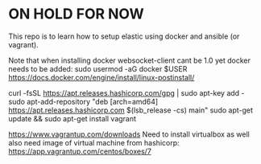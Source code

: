 # ON HOLD FOR NOW

This repo is to learn how to setup elastic using docker and ansible (or vagrant).


Note that when installing docker websocket-client cant be 1.0 yet
docker needs to be added: sudo usermod -aG docker $USER
https://docs.docker.com/engine/install/linux-postinstall/


curl -fsSL https://apt.releases.hashicorp.com/gpg | sudo apt-key add -
sudo apt-add-repository "deb [arch=amd64] https://apt.releases.hashicorp.com $(lsb_release -cs) main"
sudo apt-get update && sudo apt-get install vagrant

https://www.vagrantup.com/downloads
Need to install virtualbox as well
also need image of virtual machine from hashicorp:
https://app.vagrantup.com/centos/boxes/7
